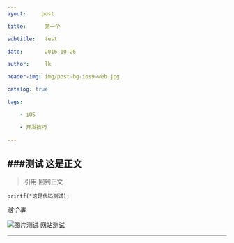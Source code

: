```yaml
---
ayout:     post

title:      第一个

subtitle:   test

date:       2016-10-26

author:     lk

header-img: img/post-bg-ios9-web.jpg

catalog: true

tags:

    - iOS

    - 开发技巧
    
---
```

    
###测试
这是正文
---
>引用
回到正文

`printf("这是代码测试);`

*这个事*

![图片测试](https://timgsa.baidu.com/timg?image&quality=80&size=b9999_10000&sec=1533994924082&di=a17e9c98dcec5e1c42157cfa52429e99&imgtype=0&src=http%3A%2F%2Fc.hiphotos.baidu.com%2Fimage%2Fpic%2Fitem%2Ff9198618367adab4b025268587d4b31c8601e47b.jpg)
[网站测试](www.baidu.com)
***
